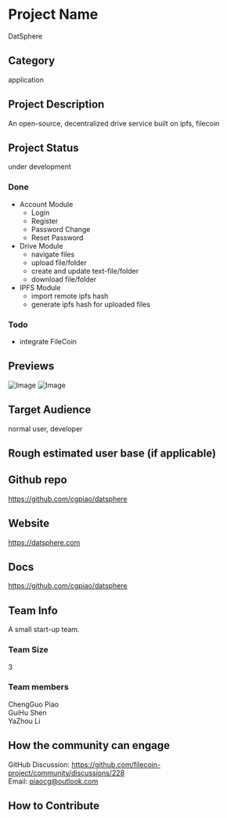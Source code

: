 # Project Name  
DatSphere

## Category 
application

## Project Description
An open-source, decentralized drive service built on ipfs, filecoin

## Project Status
under development
### Done
- Account Module  
    - Login
    - Register
    - Password Change
    - Reset Password
- Drive Module
    - navigate files
    - upload file/folder
    - create and update text-file/folder
    - download file/folder
- IPFS Module
    - import remote ipfs hash
    - generate ipfs hash for uploaded files
### Todo
- integrate FileCoin

## Previews
![Image](https://datsphere.com/api/assets/1d6e7d5a-91a7-4b63-b44a-31c45bc58011)
![Image](https://datsphere.com/api/assets/49cb6699-d070-4bdc-8393-bb306a23ce37)

## Target Audience
normal user, developer

## Rough estimated user base (if applicable)


## Github repo
https://github.com/cgpiao/datsphere

## Website
https://datsphere.com

## Docs
https://github.com/cgpiao/datsphere

## Team Info
A small start-up team.

### Team Size  
3

### Team members  
ChengGuo Piao  
GuiHu Shen  
YaZhou Li  

## How the community can engage
GitHub Discussion: https://github.com/filecoin-project/community/discussions/228  
Email: piaocg@outlook.com   

## How to Contribute
